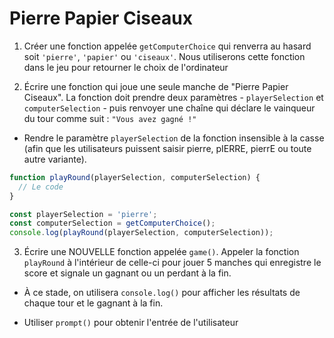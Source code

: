 # Pierre Papier Ciseaux

1. Créer une fonction appelée `getComputerChoice` qui renverra au hasard soit `'pierre'`, `'papier'` ou `'ciseaux'`. Nous utiliserons cette fonction dans le jeu pour retourner le choix de l'ordinateur

2. Écrire une fonction qui joue une seule manche de "Pierre Papier Ciseaux". La fonction doit prendre deux paramètres - `playerSelection` et `computerSelection` - puis renvoyer une chaîne qui déclare le vainqueur du tour comme suit : `"Vous avez gagné !"`

- Rendre le paramètre `playerSelection` de la fonction insensible à la casse (afin que les utilisateurs puissent saisir pierre, pIERRE, pierrE ou toute autre variante).

```js
function playRound(playerSelection, computerSelection) {
  // Le code
}

const playerSelection = 'pierre';
const computerSelection = getComputerChoice();
console.log(playRound(playerSelection, computerSelection));
```

3. Écrire une NOUVELLE fonction appelée `game()`. Appeler la fonction `playRound` à l'intérieur de celle-ci pour jouer 5 manches qui enregistre le score et signale un gagnant ou un perdant à la fin.

- À ce stade, on utilisera `console.log()` pour afficher les résultats de chaque tour et le gagnant à la fin.

- Utiliser `prompt()` pour obtenir l'entrée de l'utilisateur
